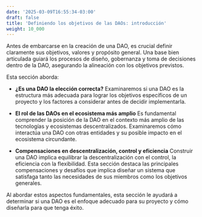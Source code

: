 ```yaml
---
date: '2025-03-09T16:55:34-03:00'
draft: false
title: 'Definiendo los objetivos de las DAOs: introducción'
weight: 10_000
---
```


Antes de embarcarse en la creación de una DAO, es crucial definir claramente sus objetivos, valores y propósito general. Una base bien articulada guiará los procesos de diseño, gobernanza y toma de decisiones dentro de la DAO, asegurando la alineación con los objetivos previstos.

Esta sección aborda:

- **¿Es una DAO la elección correcta?**
    Examinaremos si una DAO es la estructura más adecuada para lograr los objetivos específicos de un proyecto y los factores a considerar antes de decidir implementarla.

- **El rol de las DAOs en el ecosistema más amplio**
    Es fundamental comprender la posición de la DAO en el contexto más amplio de las tecnologías y ecosistemas descentralizados. Examinaremos cómo interactúa una DAO con otras entidades y su posible impacto en el ecosistema circundante.

- **Compensaciones en descentralización, control y eficiencia**
    Construir una DAO implica equilibrar la descentralización con el control, la eficiencia con la flexibilidad. Esta sección destaca las principales compensaciones y desafíos que implica diseñar un sistema que satisfaga tanto las necesidades de sus miembros como los objetivos generales.

Al abordar estos aspectos fundamentales, esta sección le ayudará a determinar si una DAO es el enfoque adecuado para su proyecto y cómo diseñarla para que tenga éxito.